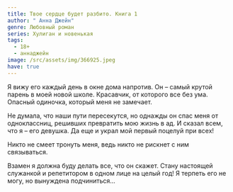 ```yaml
---
title: Твое сердце будет разбито. Книга 1
author: " Анна Джейн"
genre: Любовный роман
series: Хулиган и новенькая
tags:
  - 18+
  - аннаджейн
image: /src/assets/img/366925.jpeg
have: true
---
```

Я вижу его каждый день в окне дома напротив. Он – самый крутой парень в моей новой школе. Красавчик, от которого все без ума. Опасный одиночка, который меня не замечает.

Не думала, что наши пути пересекутся, но однажды он спас меня от одноклассниц, решивших превратить мою жизнь в ад. И сказал всем, что я – его девушка. Да еще и украл мой первый поцелуй при всех!

Никто не смеет тронуть меня, ведь никто не рискнет с ним связываться.

Взамен я должна буду делать все, что он скажет. Стану настоящей служанкой и репетитором в одном лице на целый год! Я терпеть его не могу, но вынуждена подчиниться...
